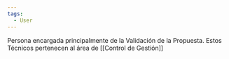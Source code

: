 ```yaml
---
tags:
  - User
---
```


Persona encargada principalmente de la Validación de la Propuesta.
Estos Técnicos pertenecen al área de  [[Control de Gestión]]